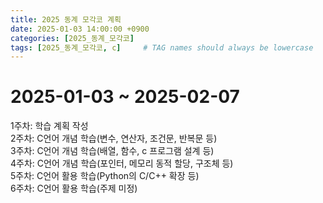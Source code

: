 ```yaml
---
title: 2025 동계 모각코 계획
date: 2025-01-03 14:00:00 +0900
categories: [2025_동계_모각코]
tags: [2025_동계_모각코, c]     # TAG names should always be lowercase
---
```

# 2025-01-03 ~ 2025-02-07

1주차: 학습 계획 작성  
2주차: C언어 개념 학습(변수, 연산자, 조건문, 반복문 등)  
3주차: C언어 개념 학습(배열, 함수, c 프로그램 설계 등)  
4주차: C언어 개념 학습(포인터, 메모리 동적 할당, 구조체 등)  
5주차: C언어 활용 학습(Python의 C/C++ 확장 등)  
6주차: C언어 활용 학습(주제 미정)  
